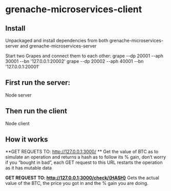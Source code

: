 # grenache-microservices-client


## Install
Unpackaged and install dependencies from both grenache-microservices-server and grenache-microservices-server

Start two Grapes and connect them to each other:
grape --dp 20001 --aph 30001 --bn '127.0.0.1:20002'
grape --dp 20002 --aph 40001 --bn '127.0.0.1:20001'

## First run the server: 
Node server
## Then run the client
Node client

## How it works

**GET REQUETS TO: http://127.0.0.1:3000/ **
Get the value of BTC as to simulate an operation and returns a hash as to follow its % gain, don’t worry if you “bought in bad”, each GET request to this URL restarts the operation as it has mutable data

**GET REQUEST TO: http://127.0.0.1:3000/check/{HASH}**
Gets the actual value of the BTC, the price you got in and the % gain you are doing.
